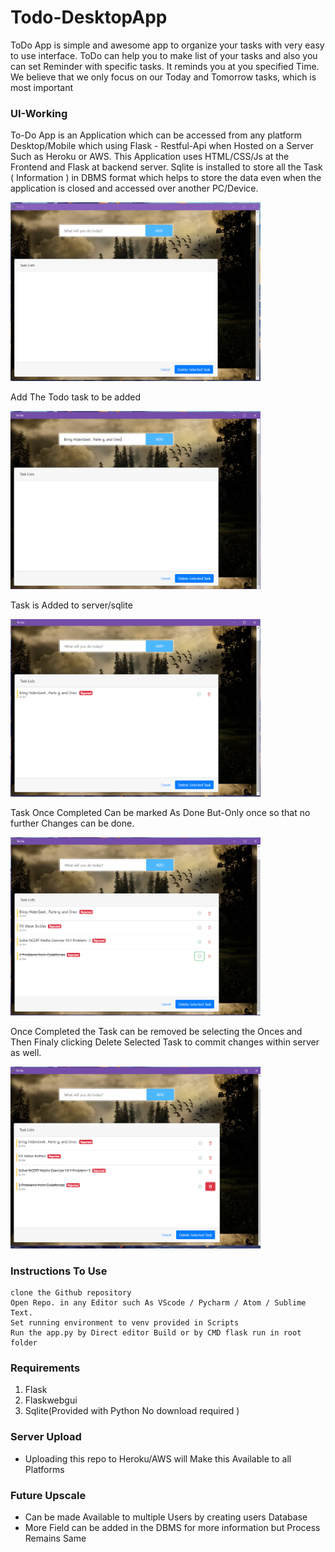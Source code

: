 # Todo-DesktopApp

ToDo App is simple and awesome app to organize your tasks with very easy to use interface. ToDo can help you to make list of your tasks and also you can set Reminder with specific tasks. It reminds you at you specified Time. We believe that we only focus on our Today and Tomorrow tasks, which is most important

### UI-Working 
To-Do App is an Application which can be accessed from any platform Desktop/Mobile which using Flask - Restful-Api when Hosted on a Server Such as Heroku or AWS. This Application uses HTML/CSS/Js at the Frontend and Flask at backend server. Sqlite is installed to store all the Task ( Information ) in DBMS format which helps to store the data even when the application is closed and accessed over another PC/Device.  

<img src="1.PNG" width="400" >

Add The Todo task to be added

<img src="2.PNG" width="400" >

Task is Added to server/sqlite 

<img src="3.PNG" width="400" >

Task Once Completed Can be marked As Done But-Only once so that no further Changes can be done.

<img src="4.PNG" width="400" >

Once Completed the Task can be removed be selecting the Onces and Then Finaly clicking Delete Selected Task to commit changes within server as well.

<img src="5.png" width="400" >

### Instructions To Use
```
clone the Github repository
Open Repo. in any Editor such As VScode / Pycharm / Atom / Sublime Text.
Set running environment to venv provided in Scripts
Run the app.py by Direct editor Build or by CMD flask run in root folder
```

### Requirements
1. Flask
2. Flaskwebgui
3. Sqlite(Provided with Python No download required )
### Server Upload
- Uploading this repo to Heroku/AWS will Make this Available to all Platforms 
### Future Upscale
- Can be made Available to multiple Users by creating users Database 
- More Field can be added in the DBMS for more information but Process Remains Same
